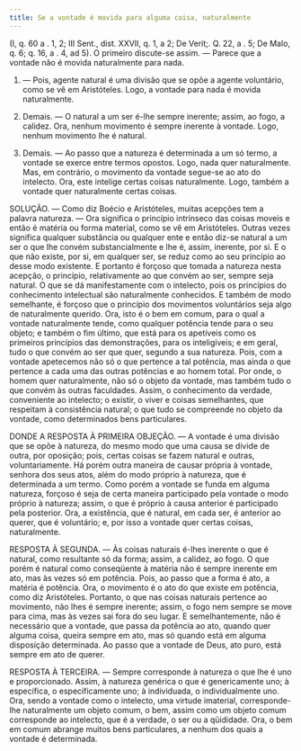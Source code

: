 ```yaml
---
title: Se a vontade é movida para alguma coisa, naturalmente
---
```


(I, q. 60 a . 1, 2; III Sent., dist. XXVII, q. 1, a 2; De Verit;. Q. 22, a . 5; De Malo, q. 6; q. 16, a . 4, ad 5).
  O primeiro discute-se assim. ― Parece que a vontade não é movida naturalmente para nada.  

1. ― Pois, agente natural é uma divisão que se opõe a agente voluntário, como se vê em Aristóteles. Logo, a vontade para nada é movida naturalmente.  

2. Demais. ― O natural a um ser é-lhe sempre inerente; assim, ao fogo, a calidez. Ora, nenhum movimento é sempre inerente à vontade. Logo, nenhum movimento lhe é natural.  

3. Demais. ― Ao passo que a natureza é determinada a um só termo, a vontade se exerce entre termos opostos. Logo, nada quer naturalmente.  Mas, em contrário, o movimento da vontade segue-se ao ato do intelecto. Ora, este intelige certas coisas naturalmente. Logo, também a vontade quer naturalmente certas coisas.  

SOLUÇÃO. ― Como diz Boécio e Aristóteles, muitas acepções tem a palavra natureza. ― Ora significa o princípio intrínseco das coisas moveis e então é matéria ou forma material, como se vê em Aristóteles. Outras vezes significa qualquer substância ou qualquer ente e então diz-se natural a um ser o que lhe convém substancialmente e lhe é, assim, inerente, por si. E o que não existe, por si, em qualquer ser, se reduz como ao seu princípio ao desse modo existente. E portanto é forçoso que tomada a natureza nesta acepção, o princípio, relativamente ao que convém ao ser, sempre seja natural. O que se dá manifestamente com o intelecto, pois os princípios do conhecimento intelectual são naturalmente conhecidos.  E também de modo semelhante, é forçoso que o princípio dos movimentos voluntários seja algo de naturalmente querido. Ora, isto é o bem em comum, para o qual a vontade naturalmente tende, como qualquer potência tende para o seu objeto; e também o fim último, que está para os apetíveis como os primeiros princípios das demonstrações, para os inteligíveis; e em geral, tudo o que convém ao ser que quer, segundo a sua natureza. Pois, com a vontade apetecemos não só o que pertence a tal potência, mas ainda o que pertence a cada uma das outras potências e ao homem total. Por onde, o homem quer naturalmente, não só o objeto da vontade, mas também tudo o que convém às outras faculdades. Assim, o conhecimento da verdade, conveniente ao intelecto; o existir, o viver e coisas semelhantes, que respeitam à consistência natural; o que tudo se compreende no objeto da vontade, como determinados bens particulares.  

DONDE A RESPOSTA À PRIMEIRA OBJEÇÃO. — A vontade é uma divisão que se opõe à natureza, do mesmo modo que uma causa se divide de outra, por oposição; pois, certas coisas se fazem natural e outras, voluntariamente. Há porém outra maneira de causar própria à vontade, senhora dos seus atos, além do modo próprio à natureza, que é determinada a um termo. Como porém a vontade se funda em alguma natureza, forçoso é seja de certa maneira participado pela vontade o modo próprio à natureza; assim, o que é próprio à causa anterior é participado pela posterior. Ora, a existência, que é natural, em cada ser, é anterior ao querer, que é voluntário; e, por isso a vontade quer certas coisas, naturalmente. 

RESPOSTA À SEGUNDA. ― Às coisas naturais é-lhes inerente o que é natural, como resultante só da forma; assim, a calidez, ao fogo. O que porém é natural como conseqüente à matéria não é sempre inerente em ato, mas às vezes só em potência. Pois, ao passo que a forma é ato, a matéria é potência. Ora, o movimento é o ato do que existe em potência, como diz Aristóteles. Portanto, o que nas coisas naturais pertence ao movimento, não lhes é sempre inerente; assim, o fogo nem sempre se move para cima, mas às vezes sai fora do seu lugar. E semelhantemente, não é necessário que a vontade, que passa da potência ao ato, quando quer alguma coisa, queira sempre em ato, mas só quando está em alguma disposição determinada. Ao passo que a vontade de Deus, ato puro, está sempre em ato de querer.  

RESPOSTA À TERCEIRA. ― Sempre corresponde à natureza o que lhe é uno e proporcionado. Assim, à natureza genérica o que é genericamente uno; à específica, o especificamente uno; à individuada, o individualmente uno. Ora, sendo a vontade como o intelecto, uma virtude imaterial, corresponde-lhe naturalmente um objeto comum, o bem, assim como um objeto comum corresponde ao intelecto, que é a verdade, o ser ou a qüididade. Ora, o bem em comum abrange muitos bens particulares, a nenhum dos quais a vontade é determinada.